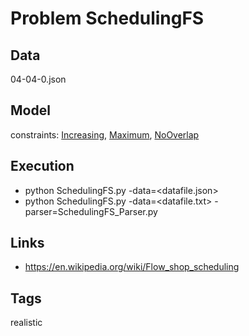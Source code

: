 # Problem SchedulingFS


## Data
  04-04-0.json

## Model
  constraints: [Increasing](http://pycsp.org/documentation/constraints/Increasing), [Maximum](http://pycsp.org/documentation/constraints/Maximum), [NoOverlap](http://pycsp.org/documentation/constraints/NoOverlap)

## Execution
  - python SchedulingFS.py -data=<datafile.json>
  - python SchedulingFS.py -data=<datafile.txt> -parser=SchedulingFS_Parser.py

## Links
  - https://en.wikipedia.org/wiki/Flow_shop_scheduling

## Tags
  realistic
